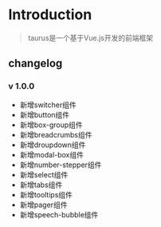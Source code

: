 # Introduction

> taurus是一个基于Vue.js开发的前端框架

## changelog

### v 1.0.0

* 新增switcher组件
* 新增button组件
* 新增box-group组件
* 新增breadcrumbs组件
* 新增droupdown组件
* 新增modal-box组件
* 新增number-stepper组件
* 新增select组件
* 新增tabs组件
* 新增tooltips组件
* 新增pager组件
* 新增speech-bubble组件

